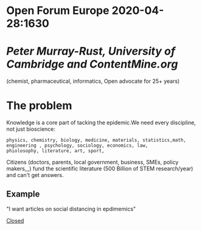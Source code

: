 # Open Forum Europe 2020-04-28:1630

# *Peter Murray-Rust, University of Cambridge and ContentMine.org* 
(chemist, pharmaceutical, informatics, Open advocate for 25+ years)



# The problem
Knowledge is a core part of tacking the epidemic.We need every discipline, not just bioscience:

```
physics, chemistry, biology, medicine, materials, statistics,math, engineering , psychology, sociology, economics, law,
phiolosophy, literature, art, sport, 
``` 
Citizens (doctors, parents, local government, business, SMEs, policy makers,,,) fund the scientific literature 
(500 Billion of STEM research/year) and can't get answers. 

## Example
"I want articles on social distancing in epdimemics"

[Closed](../assets/tf_socdist_closed.png)

